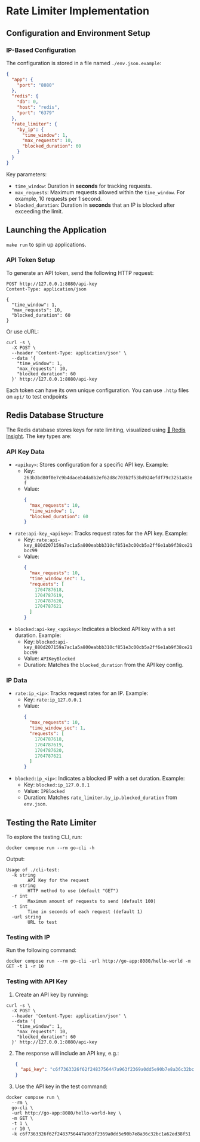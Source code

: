 # Rate Limiter Implementation

## Configuration and Environment Setup

### IP-Based Configuration

The configuration is stored in a file named `./env.json.example`:

```json
{
  "app": {
    "port": "8080"
  },
  "redis": {
    "db": 0,
    "host": "redis",
    "port": "6379"
  },
  "rate_limiter": {
    "by_ip": {
      "time_window": 1,
      "max_requests": 10,
      "blocked_duration": 60
    }
  }
}
```

Key parameters:
- `time_window`: Duration in **seconds** for tracking requests.
- `max_requests`: Maximum requests allowed within the `time_window`. For example, 10 requests per 1 second.
- `blocked_duration`: Duration in **seconds** that an IP is blocked after exceeding the limit.

## Launching the Application

`make run` to spin up applications.

### API Token Setup

To generate an API token, send the following HTTP request:

```http request
POST http://127.0.0.1:8080/api-key
Content-Type: application/json

{
  "time_window": 1,
  "max_requests": 10,
  "blocked_duration": 60
}
```

Or use cURL:

```shell
curl -s \
  -X POST \
  --header 'Content-Type: application/json' \
  --data '{
    "time_window": 1,
    "max_requests": 10,
    "blocked_duration": 60
  }' http://127.0.0.1:8080/api-key
```

Each token can have its own unique configuration.
You can use `.http` files on `api/` to test endpoints


## Redis Database Structure

The Redis database stores keys for rate limiting, visualized using [🔗 Redis Insight](https://redis.com/redis-enterprise/redis-insight/). The key types are:

### API Key Data

- `<apikey>`: Stores configuration for a specific API key. Example:
    - Key: `263b3bd80f0e7c9b4daceb4da8b2ef62d8c703b2f53bd924efdf79c3251a83ef`
    - Value:
      ```json
      {
        "max_requests": 10,
        "time_window": 1,
        "blocked_duration": 60
      }
      ```
- `rate:api-key_<apikey>`: Tracks request rates for the API key. Example:
    - Key: `rate:api-key_880d207159a7ac1a5a800eabbb310cf851e3c00cb5a2ff6e1ab9f38ce21bcc99`
    - Value:
      ```json
      {
        "max_requests": 10,
        "time_window_sec": 1,
        "requests": [
          1704787618,
          1704787619,
          1704787620,
          1704787621
        ]
      }
      ```
- `blocked:api-key_<apikey>`: Indicates a blocked API key with a set duration. Example:
    - Key: `blocked:api-key_880d207159a7ac1a5a800eabbb310cf851e3c00cb5a2ff6e1ab9f38ce21bcc99`
    - Value: `APIKeyBlocked`
    - Duration: Matches the `blocked_duration` from the API key config.

### IP Data

- `rate:ip_<ip>`: Tracks request rates for an IP. Example:
    - Key: `rate:ip_127.0.0.1`
    - Value:
      ```json
      {
        "max_requests": 10,
        "time_window_sec": 1,
        "requests": [
          1704787618,
          1704787619,
          1704787620,
          1704787621
        ]
      }
      ```
- `blocked:ip_<ip>`: Indicates a blocked IP with a set duration. Example:
    - Key: `blocked:ip_127.0.0.1`
    - Value: `IPBlocked`
    - Duration: Matches `rate_limiter.by_ip.blocked_duration` from `env.json`.

## Testing the Rate Limiter

To explore the testing CLI, run:

```shell
docker compose run --rm go-cli -h
```

Output:
```
Usage of ./cli-test:
  -k string
        API Key for the request
  -m string
        HTTP method to use (default "GET")
  -r int
        Maximum amount of requests to send (default 100)
  -t int
        Time in seconds of each request (default 1)
  -url string
        URL to test
```

### Testing with IP

Run the following command:

```shell
docker compose run --rm go-cli -url http://go-app:8080/hello-world -m GET -t 1 -r 10
```

### Testing with API Key

1. Create an API key by running:

```shell
curl -s \
  -X POST \
  --header 'Content-Type: application/json' \
  --data '{
    "time_window": 1,
    "max_requests": 10,
    "blocked_duration": 60
  }' http://127.0.0.1:8080/api-key
```

2. The response will include an API key, e.g.:
   ```json
   {
     "api_key": "c6f7363326f62f2483756447a963f2369a0dd5e90b7e8a36c32bc1a62ed38f51"
   }
   ```

3. Use the API key in the test command:

```shell
docker compose run \
  --rm \
  go-cli \
  -url http://go-app:8080/hello-world-key \
  -m GET \
  -t 1 \
  -r 10 \
  -k c6f7363326f62f2483756447a963f2369a0dd5e90b7e8a36c32bc1a62ed38f51
```